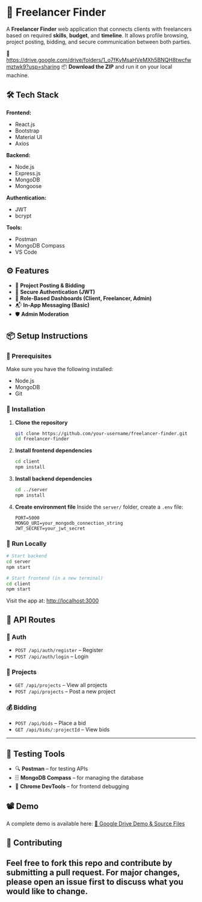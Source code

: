 
# 💼 Freelancer Finder

A **Freelancer Finder** web application that connects clients with freelancers based on required **skills**, **budget**, and **timeline**. It allows profile browsing, project posting, bidding, and secure communication between both parties.

🎥 https://drive.google.com/drive/folders/1_o7fKyMsaHVeMXh5BNQH8twcfwmztwk9?usp=sharing 
📦 **Download the ZIP** and run it on your local machine.



## 🛠 Tech Stack

**Frontend:**
- React.js
- Bootstrap
- Material UI
- Axios

**Backend:**
- Node.js
- Express.js
- MongoDB
- Mongoose

**Authentication:**
- JWT
- bcrypt

**Tools:**
- Postman
- MongoDB Compass
- VS Code



## ⚙️ Features

- 📝 **Project Posting & Bidding**
- 🔐 **Secure Authentication (JWT)**
- 👤 **Role-Based Dashboards (Client, Freelancer, Admin)**
- 📬 **In-App Messaging (Basic)**
- 🛡️ **Admin Moderation**



## 📦 Setup Instructions

### 🔧 Prerequisites
Make sure you have the following installed:
- Node.js
- MongoDB
- Git

### 🔌 Installation

1. **Clone the repository**
   ```bash
   git clone https://github.com/your-username/freelancer-finder.git
   cd freelancer-finder


2. **Install frontend dependencies**

   ```bash
   cd client
   npm install
   ```

3. **Install backend dependencies**

   ```bash
   cd ../server
   npm install
   ```

4. **Create environment file**
   Inside the `server/` folder, create a `.env` file:

   ```env
   PORT=5000
   MONGO_URI=your_mongodb_connection_string
   JWT_SECRET=your_jwt_secret
   ```

### 🚀 Run Locally

```bash
# Start backend
cd server
npm start
```

```bash
# Start frontend (in a new terminal)
cd client
npm start
```

Visit the app at: [http://localhost:3000](http://localhost:3000)


## 📌 API Routes

### 🔐 Auth

* `POST /api/auth/register` – Register
* `POST /api/auth/login` – Login

### 📁 Projects

* `GET /api/projects` – View all projects
* `POST /api/projects` – Post a new project

### 💰 Bidding

* `POST /api/bids` – Place a bid
* `GET /api/bids/:projectId` – View bids

---

## 🧪 Testing Tools

* 🔍 **Postman** – for testing APIs
* 🗄️ **MongoDB Compass** – for managing the database
* 🧪 **Chrome DevTools** – for frontend debugging



## 📽️ Demo

A complete demo is available here:
[📂 Google Drive Demo & Source Files](https://drive.google.com/drive/folders/1_o7fKyMsaHVeMXh5BNQH8twcfwmztwk9?usp=sharing)


## 🙌 Contributing

Feel free to fork this repo and contribute by submitting a pull request. For major changes, please open an issue first to discuss what you would like to change.
-




   
